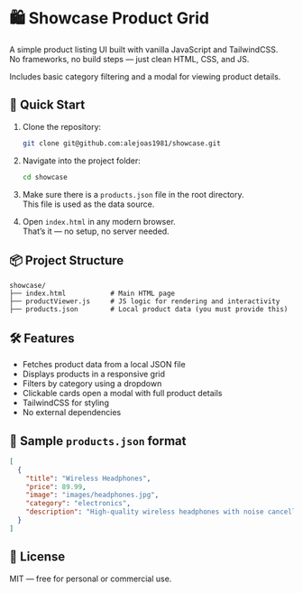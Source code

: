 # 🛍️ Showcase Product Grid

A simple product listing UI built with vanilla JavaScript and TailwindCSS.  
No frameworks, no build steps — just clean HTML, CSS, and JS.

Includes basic category filtering and a modal for viewing product details.

## 🚀 Quick Start

1. Clone the repository:
   ```bash
   git clone git@github.com:alejoas1981/showcase.git
   ```

2. Navigate into the project folder:
   ```bash
   cd showcase
   ```

3. Make sure there is a `products.json` file in the root directory.  
   This file is used as the data source.

4. Open `index.html` in any modern browser.  
   That’s it — no setup, no server needed.

## 📦 Project Structure

```
showcase/
├── index.html           # Main HTML page
├── productViewer.js     # JS logic for rendering and interactivity
├── products.json        # Local product data (you must provide this)
```

## 🛠️ Features

- Fetches product data from a local JSON file  
- Displays products in a responsive grid  
- Filters by category using a dropdown  
- Clickable cards open a modal with full product details  
- TailwindCSS for styling  
- No external dependencies

## 📝 Sample `products.json` format

```json
[
  {
    "title": "Wireless Headphones",
    "price": 89.99,
    "image": "images/headphones.jpg",
    "category": "electronics",
    "description": "High-quality wireless headphones with noise cancellation."
  }
]
```

## 📄 License

MIT — free for personal or commercial use.
